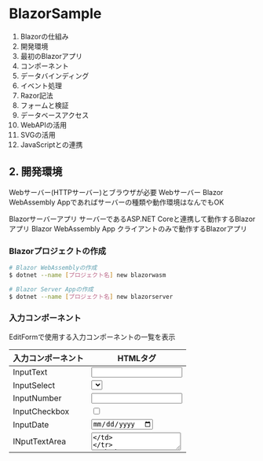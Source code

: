 # BlazorSample

1. Blazorの仕組み
2. 開発環境
3. 最初のBlazorアプリ
4. コンポーネント
5. データバインディング
6. イベント処理
7. Razor記法
8. フォームと検証
9. データベースアクセス
10. WebAPIの活用
11. SVGの活用
12. JavaScriptとの連携


## 2. 開発環境
Webサーバー(HTTPサーバー)とブラウザが必要
Webサーバー Blazor WebAssembly Appであればサーバーの種類や動作環境はなんでもOK

Blazorサーバーアプリ サーバーであるASP.NET Coreと連携して動作するBlazorアプリ
Blazor WebAssembly App クライアントのみで動作するBlazorアプリ

### Blazorプロジェクトの作成

```bash
# Blazor WebAssemblyの作成
$ dotnet --name [プロジェクト名] new blazorwasm

# Blazor Server Appの作成
$ dotnet --name [プロジェクト名] new blazorserver
```

### 入力コンポーネント

EditFormで使用する入力コンポーネントの一覧を表示

|入力コンポーネント|HTMLタグ|
|---|---|
|InputText|<input type="text">|
|InputSelect|<select>|
|InputNumber|<input type="number">|
|InputCheckbox|<input type="checkbox">|
|InputDate|<input type="date">|
|INputTextArea|<textarea>|

# 9,10章はやる
# 11章はやらなくてOK






